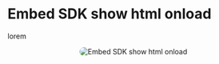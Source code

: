 # Embed SDK show html onload

lorem

<p style = 'text-align:center;'>
  <image
    src="embedsdk-show-html-onload.png"
    alt="Embed SDK show html onload"
    caption="Embed SDK show html onload" 
    style="border-radius: 12px;">
</p>
